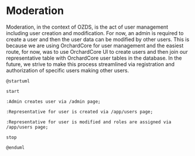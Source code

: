 # Moderation

Moderation, in the context of OZDS, is the act of user management including user
creation and modification. For now, an admin is required to create a user and
then the user data can be modified by other users. This is because we are using
OrchardCore for user management and the easiest route, for now, was to use
OrchardCore UI to create users and then join our representative table with
OrchardCore user tables in the database. In the future, we strive to make this
process streamlined via registration and authorization of specific users making
other users.

```plantuml
@startuml

start

:Admin creates user via /admin page;

:Representative for user is created via /app/users page;

:Representative for user is modified and roles are assigned via /app/users page;

stop

@enduml
```

